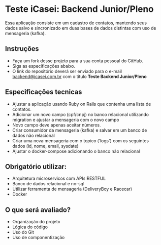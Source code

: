 # Teste iCasei: Backend Junior/Pleno
Essa aplicação consiste em um cadastro de contatos, mantendo seus dados salvo e sincronizado em duas bases de dados distintas com uso de mensageria (kafka).

## Instruções
- Faça um fork desse projeto para a sua conta pessoal do GitHub.
- Siga as especificações abaixo.
- O link do repositório deverá ser enviado para o e-mail backend@icasei.com.br com o título **Teste Backend Junior/Pleno**

## Especificações tecnicas
- Ajustar a aplicação usando Ruby on Rails que contenha uma lista de contatos.
- Adicionar um novo campo (cpf/cnpj) no banco relacional utilizando migration e ajustar a mensageria com o novo campo
- Novo campo deve apenas aceitar números.
- Criar consumidor da mensageria (kafka) e salvar em um banco de dados não relacional
- Criar uma nova mensageria com o topico ('logs') com os seguintes dados (id, nome, email, sysdate)
- Ajustar o docker-compose adicionando o banco não relacional

## Obrigatório utilizar:
- Arquitetura microservicos com APIs RESTFUL
- Banco de dados relacional e no-sql
- Utilizar ferramenta de mensageria (DeliveryBoy e Racecar)
- Docker

## O que será avaliado?
- Organização do projeto
- Lógica do código
- Uso do Git
- Uso de componentização
